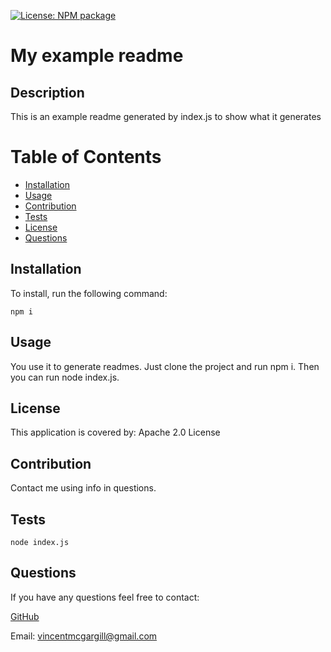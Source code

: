 [![License: NPM package](https://img.shields.io/badge/License-NPM%20Inquirer%20Package-green.svg)](https://www.npmjs.com/package/inquirer)
 
# My example readme
 
 ## Description 
This is an example readme generated by index.js to show what it generates
 
# Table of Contents 
- [Installation](#installation) 
- [Usage](#usage) 
- [Contribution](#contribution) 
- [Tests](#tests) 
- [License](#license) 
- [Questions](#questions) 

## Installation 
To install, run the following command:
```
npm i
```

## Usage
You use it to generate readmes. Just clone the project and run npm i. Then you can run node index.js.

## License 
This application is covered by: Apache 2.0 License
 
## Contribution 
Contact me using info in questions.
 
## Tests 
```
node index.js
```
 
## Questions 
If you have any questions feel free to contact: 
 
[GitHub](https://github.com/vmcgargill) 
 
Email: [vincentmcgargill@gmail.com](mailto:vincentmcgargill@gmail.com)